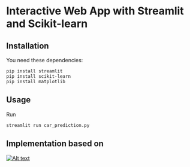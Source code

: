 # Interactive Web App with Streamlit and Scikit-learn

## Installation
You need these dependencies:
```console
pip install streamlit
pip install scikit-learn
pip install matplotlib
```

## Usage
Run
```console
streamlit run car_prediction.py
```

## Implementation based on
  [![Alt text](https://img.youtube.com/vi/biRIHpiOwU0/hqdefault.jpg)](https://www.youtube.com/watch?v=biRIHpiOwU0)

